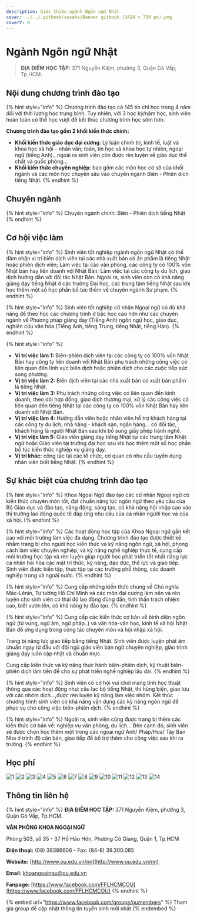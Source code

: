 ```yaml
---
description: Giới thiệu ngành Ngôn ngữ Nhật
cover: ../../.gitbook/assets/Banner gitbook (3420 × 750 px).png
coverY: 0
---
```


# Ngành Ngôn ngữ Nhật

> **ĐỊA ĐIỂM HỌC TẬP:** 371 Nguyễn Kiệm, phường 3, Quận Gò Vấp, Tp.HCM.

## Nội dung chương trình đào tạo

{% hint style="info" %}
Chương trình đào tạo có 145 tín chỉ học trong 4 năm đối với thời lượng học trung bình. Tuy nhiên, với 3 học kỳ/năm học, sinh viên hoàn toàn có thể học vượt để kết thúc chương trình học sớm hơn.

**Chương trình đào tạo gồm 2 khối kiến thức chính:**

* **Khối kiến thức giáo dục đại cương**: Lý luận chính trị, kinh tế, luật và khoa học xã hội – nhân văn; toán, tin học và khoa học tự nhiên, ngoại ngữ (tiếng Anh)., ngoài ra sinh viên còn được rèn luyện về giáo dục thể chất và quốc phòng…
* **Khối kiến thức chuyên nghiệp**: bao gồm các môn học cơ sở của khối ngành và các môn học chuyên sâu vào chuyên ngành Biên - Phiên dịch tiếng Nhật.
{% endhint %}

## Chuyên ngành

{% hint style="info" %}
Chuyên ngành chính: Biên - Phiên dịch tiếng Nhật
{% endhint %}

## Cơ hội việc làm

{% hint style="info" %}
Sinh viên tốt nghiệp ngành ngôn ngữ Nhật có thể đảm nhận vị trí biên dịch viên tại các nhà xuất bản có ấn phẩm là tiếng Nhật hoặc phiên dịch viên; Làm việc tại các văn phòng, các công ty có 100% vốn Nhật bản hay liên doanh với Nhật Bản; Làm việc tại các công ty du lịch, giao dịch hướng dẫn với đối tác Nhật Bản. Ngoài ra, sinh viên còn có khả năng giảng dạy tiếng Nhật ở các trường Đại học, các trung tâm tiếng Nhật sau khi học thêm một số học phần bổ túc thêm về chuyên ngành Sư phạm.
{% endhint %}

{% hint style="info" %}
Sinh viên tốt nghiệp cử nhân Ngoại ngữ có đủ khả năng để theo học các chương trình ở bậc học cao hơn như các chuyên ngành về Phương pháp giảng dạy (Tiếng Anh) ngôn ngữ học, giáo dục, nghiên cứu văn hóa (Tiếng Anh, tiếng Trung, tiếng Nhật, tiếng Hàn).
{% endhint %}

{% hint style="info" %}
* **Vị trí việc làm 1:** Biên-phiên dịch viên tại các công ty có 100% vốn Nhật Bản hay công ty liên doanh với Nhật Bản phụ trách những công việc có liên quan đến lĩnh vực biên dịch hoặc phiên dịch cho các cuộc tiếp xúc song phương.
* **Vị trí việc làm 2:** Biên dịch viên tại các nhà xuất bản có xuất bản phẩm là tiếng Nhật.
* **Vị trí việc làm 3:** Phụ trách những công việc có liên quan đến kinh doanh, theo dõi hợp đồng, giao dịch thương mại, xử lý các công việc có liên quan đến tiếng Nhật tại các công ty có 100% vốn Nhật Bản hay liên doanh với Nhật Bản.
* **Vị trí việc làm 4:** Hướng dẫn viên hoặc nhân viên hỗ trợ khách hàng tại các công ty du lịch, nhà hàng - khách sạn, ngân hàng... có đối tác, khách hàng là người Nhật Bản sau khi bổ sung giấy phép hành nghề.
* **Vị trí việc làm 5:** Giáo viên giảng dạy tiếng Nhật tại các trung tâm Nhật ngữ hoặc Giáo viên tại trường đại học sau khi học thêm một số học phần bổ túc kiến thức nghiệp vụ giảng dạy.
* **Vị trí khác:** công tác tại các tổ chức, cơ quan có nhu cầu tuyển dụng nhân viên biết tiếng Nhật.
{% endhint %}

## Sự khác biệt của chương trình đào tạo

{% hint style="info" %}
Khoa Ngọai Ngữ đào tạo các cử nhân Ngoại ngữ có kiến thức chuyên môn tốt, đạt chuẩn năng lực ngôn ngữ theo yêu cầu của Bộ Giáo dục và đào tạo, năng động, sáng tạo, có khả năng hội nhập cao vào thị trường lao động quốc tế đáp ứng nhu cầu của cá nhân người học và của xã hội.
{% endhint %}

{% hint style="info" %}
Các hoạt động học tập của Khoa Ngoại ngữ gắn kết cao với môi trường làm việc đa dạng. Chương trình đào tạo được thiết kế nhằm trang bị cho người học kiến thức và kỹ năng ngôn ngữ, xã hội, phong cách làm việc chuyên nghiệp, và kỹ năng nghề nghiệp thực tế, cung cấp môi trường học tập và rèn luyện giúp người học phát triển tốt nhất năng lực cá nhân hài hòa các mặt tri thức, kỹ năng, đạo đức, thể lực và giao tiếp. Sinh viên được kiến tập, thực tập tại các trường phổ thông, các doanh nghiệp trong và ngoài nước.
{% endhint %}

{% hint style="info" %}
Cung cấp những kiến thức chung về Chủ nghĩa Mác-Lênin, Tư tưởng Hồ Chí Minh và các môn đại cương làm nền và rèn luyện cho sinh viên có thái độ lao động đúng đắn, tinh thần trách nhiệm cao, biết vươn lên, có khả năng tự đào tạo.
{% endhint %}

{% hint style="info" %}
Cung cấp các kiến thức cơ bản về bình diện ngôn ngữ (từ vựng, ngữ âm, ngữ pháp..) và văn hóa-văn học, kinh tế xã hội Nhật Bản để ứng dụng trong công tác chuyên môn và hội nhập xã hội.

Trang bị năng lực giao tiếp bằng tiếng Nhật. Sinh viên được luyện phát âm chuẩn ngay từ đầu với đội ngũ giáo viên bản ngữ chuyên nghiệp, giáo trình giảng dạy luôn cập nhật và chuẩn mực.

Cung cấp kiến thức và kỹ năng thực hành biên-phiên dịch, kỹ thuật biên-phiên dịch làm tiền đề cho sự phát triển nghề nghiệp lâu dài.
{% endhint %}

{% hint style="info" %}
Sinh viên có cơ hội vui chơi mang tính học thuật thông qua các hoạt động như: câu lạc bộ tiếng Nhật, thi hùng biện, giao lưu với các nhóm dịch…,được rèn luyện kỹ năng làm việc nhóm. Kết thúc chương trình sinh viên có khả năng vận dụng các kỹ năng ngôn ngữ để phục vụ cho công việc biên-phiên dịch.
{% endhint %}

{% hint style="info" %}
Ngoài ra, sinh viên cũng được trang bị thêm các kiến thức cơ bản về: nghiệp vụ văn phòng, du lịch… Bên cạnh đó, sinh viên sẽ được chọn học thêm một trong các ngoại ngữ Anh/ Pháp/Hoa/ Tây Ban Nha ở trình độ căn bản, giao tiếp để bổ trợ thêm cho công việc sau khi ra trường.
{% endhint %}

## Học phí

![1](<../../.gitbook/assets/1 - tiêu đề (5).png>) ![2](<../../.gitbook/assets/2 - giới thiệu chung (11).png>) ![3](<../../.gitbook/assets/3 - VIỆC LÀM.png>) ![4](<../../.gitbook/assets/4 - CƠ HỘI VIỆC LÀM (2).png>) ![5](<../../.gitbook/assets/5 - CƠ HỘI VIỆC LÀM (3).png>) ![6](<../../.gitbook/assets/6 - định hướng đào tạo.png>) ![7](<../../.gitbook/assets/7 - định hướng đào tạo.png>) ![8](<../../.gitbook/assets/8 - định hướng đào tạo.png>) ![9](<../../.gitbook/assets/9 - định hướng đào tạo (1).png>) ![10](<../../.gitbook/assets/10 - chương trình đào tạo.png>) ![11](<../../.gitbook/assets/11 - nd ctdt (2).png>) ![12](<../../.gitbook/assets/13 - học phí (1).png>) ![13](<../../.gitbook/assets/14 - học phí (2).png>) ![14](<../../.gitbook/assets/15 - liên hệ (1).png>)

## Thông tin liên hệ

{% hint style="info" %}
**ĐỊA ĐIỂM HỌC TẬP:** 371 Nguyễn Kiệm, phường 3, Quận Gò Vấp, Tp.HCM.

**VĂN PHÒNG KHOA NGOẠI NGỮ**

Phòng 503, số 35 - 37 Hồ Hảo Hớn, Phường Cô Giang, Quận 1, Tp.HCM

**Điện thoại:** (08) 38386606 - Fax: (84-8) 39.300.085

**Website:** [http://www.ou.edu.vn/nn](http://www.ou.edu.vn/nn)

**Email:** khoangoaingu@ou.edu.vn

**Fanpage:** [https://www.facebook.com/FFLHCMCOU](https://www.facebook.com/FFLHCMCOU)
{% endhint %}

{% embed url="https://www.facebook.com/groups/oumembers" %}
Tham gia group để cập nhật thông tin tuyển sinh mới nhất
{% endembed %}
